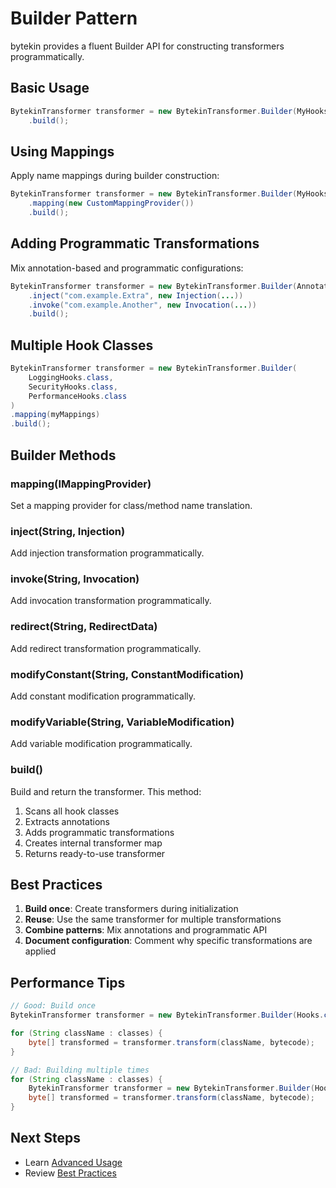 # Builder Pattern

bytekin provides a fluent Builder API for constructing transformers programmatically.

## Basic Usage

```java
BytekinTransformer transformer = new BytekinTransformer.Builder(MyHooks.class)
    .build();
```

## Using Mappings

Apply name mappings during builder construction:

```java
BytekinTransformer transformer = new BytekinTransformer.Builder(MyHooks.class)
    .mapping(new CustomMappingProvider())
    .build();
```

## Adding Programmatic Transformations

Mix annotation-based and programmatic configurations:

```java
BytekinTransformer transformer = new BytekinTransformer.Builder(AnnotationHooks.class)
    .inject("com.example.Extra", new Injection(...))
    .invoke("com.example.Another", new Invocation(...))
    .build();
```

## Multiple Hook Classes

```java
BytekinTransformer transformer = new BytekinTransformer.Builder(
    LoggingHooks.class,
    SecurityHooks.class,
    PerformanceHooks.class
)
.mapping(myMappings)
.build();
```

## Builder Methods

### mapping(IMappingProvider)

Set a mapping provider for class/method name translation.

### inject(String, Injection)

Add injection transformation programmatically.

### invoke(String, Invocation)

Add invocation transformation programmatically.

### redirect(String, RedirectData)

Add redirect transformation programmatically.

### modifyConstant(String, ConstantModification)

Add constant modification programmatically.

### modifyVariable(String, VariableModification)

Add variable modification programmatically.

### build()

Build and return the transformer. This method:
1. Scans all hook classes
2. Extracts annotations
3. Adds programmatic transformations
4. Creates internal transformer map
5. Returns ready-to-use transformer

## Best Practices

1. **Build once**: Create transformers during initialization
2. **Reuse**: Use the same transformer for multiple transformations
3. **Combine patterns**: Mix annotations and programmatic API
4. **Document configuration**: Comment why specific transformations are applied

## Performance Tips

```java
// Good: Build once
BytekinTransformer transformer = new BytekinTransformer.Builder(Hooks.class).build();

for (String className : classes) {
    byte[] transformed = transformer.transform(className, bytecode);
}

// Bad: Building multiple times
for (String className : classes) {
    BytekinTransformer transformer = new BytekinTransformer.Builder(Hooks.class).build();
    byte[] transformed = transformer.transform(className, bytecode);
}
```

## Next Steps

- Learn [Advanced Usage](./advanced-usage.md)
- Review [Best Practices](./best-practices.md)
